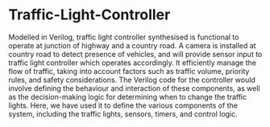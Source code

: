 # Traffic-Light-Controller
Modelled in Verilog, traffic light controller synthesised is functional to operate at junction of highway and a country road. 
A camera is installed at country road to detect presence of vehicles, and will provide sensor input to traffic light controller which operates accordingly.
It efficiently manage the flow of traffic, taking into account factors such as traffic volume, priority rules, and safety considerations.
The Verilog code for the controller would involve defining the behaviour and interaction of these components, as well as the decision-making logic for determining when to change the traffic lights.
Here, we have used it to define the various components of the system, including the traffic lights, sensors, timers, and control logic.
